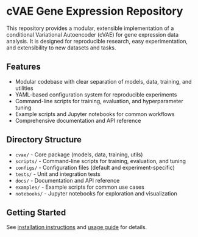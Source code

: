 # cVAE Gene Expression Repository

This repository provides a modular, extensible implementation of a conditional Variational Autoencoder (cVAE) for gene expression data analysis. It is designed for reproducible research, easy experimentation, and extensibility to new datasets and tasks.

## Features

- Modular codebase with clear separation of models, data, training, and utilities
- YAML-based configuration system for reproducible experiments
- Command-line scripts for training, evaluation, and hyperparameter tuning
- Example scripts and Jupyter notebooks for common workflows
- Comprehensive documentation and API reference

## Directory Structure

- `cvae/` - Core package (models, data, training, utils)
- `scripts/` - Command-line scripts for training, evaluation, and tuning
- `configs/` - Configuration files (default and experiment-specific)
- `tests/` - Unit and integration tests
- `docs/` - Documentation and API reference
- `examples/` - Example scripts for common use cases
- `notebooks/` - Jupyter notebooks for exploration and visualization

## Getting Started

See [installation instructions](installation.md) and [usage guide](usage.md) for details.